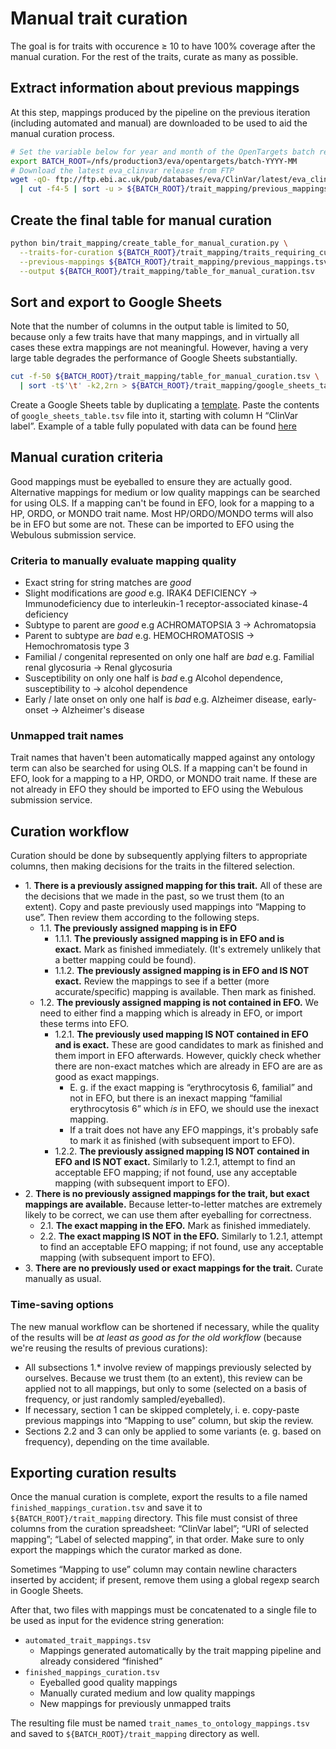 # Manual trait curation

The goal is for traits with occurence ≥ 10 to have 100% coverage after the manual curation. For the rest of the traits, curate as many as possible.

## Extract information about previous mappings
At this step, mappings produced by the pipeline on the previous iteration (including automated and manual) are downloaded to be used to aid the manual curation process.

```bash
# Set the variable below for year and month of the OpenTargets batch release
export BATCH_ROOT=/nfs/production3/eva/opentargets/batch-YYYY-MM
# Download the latest eva_clinvar release from FTP
wget -qO- ftp://ftp.ebi.ac.uk/pub/databases/eva/ClinVar/latest/eva_clinvar.txt \
  | cut -f4-5 | sort -u > ${BATCH_ROOT}/trait_mapping/previous_mappings.tsv
```

## Create the final table for manual curation
```bash
python bin/trait_mapping/create_table_for_manual_curation.py \
  --traits-for-curation ${BATCH_ROOT}/trait_mapping/traits_requiring_curation.tsv \
  --previous-mappings ${BATCH_ROOT}/trait_mapping/previous_mappings.tsv \
  --output ${BATCH_ROOT}/trait_mapping/table_for_manual_curation.tsv
```

## Sort and export to Google Sheets
Note that the number of columns in the output table is limited to 50, because only a few traits have that many mappings, and in virtually all cases these extra mappings are not meaningful. However, having a very large table degrades the performance of Google Sheets substantially.

```bash
cut -f-50 ${BATCH_ROOT}/trait_mapping/table_for_manual_curation.tsv \
  | sort -t$'\t' -k2,2rn > ${BATCH_ROOT}/trait_mapping/google_sheets_table.tsv
```

Create a Google Sheets table by duplicating a [template](https://docs.google.com/spreadsheets/d/1PyDzRs3bO1klvvSv9XuHmx-x7nqZ0UAGeS6aV2SQ2Yg/edit?usp=sharing). Paste the contents of `google_sheets_table.tsv` file into it, starting with column H “ClinVar label”. Example of a table fully populated with data can be found [here](https://docs.google.com/spreadsheets/d/1HQ08UQTpS-0sE9MyzdUPO7EihMxDb2e8N14s1BknjVo/edit?usp=sharing)

## Manual curation criteria
Good mappings must be eyeballed to ensure they are actually good. Alternative mappings for medium or low quality mappings can be searched for using OLS. If a mapping can't be found in EFO, look for a mapping to a HP, ORDO, or MONDO trait name. Most HP/ORDO/MONDO terms will also be in EFO but some are not. These can be imported to EFO using the Webulous submission service.

### Criteria to manually evaluate mapping quality
* Exact string for string matches are _good_
* Slight modifications are _good_ e.g. IRAK4 DEFICIENCY → Immunodeficiency due to interleukin-1 receptor-associated kinase-4 deficiency
* Subtype to parent are _good_ e.g ACHROMATOPSIA 3 → Achromatopsia
* Parent to subtype are _bad_ e.g. HEMOCHROMATOSIS → Hemochromatosis type 3
* Familial / congenital represented on only one half are _bad_ e.g. Familial renal glycosuria → Renal glycosuria
* Susceptibility on only one half is _bad_ e.g Alcohol dependence, susceptibility to → alcohol dependence
* Early / late onset on only one half is _bad_ e.g. Alzheimer disease, early-onset → Alzheimer's disease

### Unmapped trait names
Trait names that haven't been automatically mapped against any ontology term can also be searched for using OLS. If a mapping can't be found in EFO, look for a mapping to a HP, ORDO, or MONDO trait name. If these are not already in EFO they should be imported to EFO using the Webulous submission service.

## Curation workflow
Curation should be done by subsequently applying filters to appropriate columns, then making decisions for the traits in the filtered selection.

* 1\. **There is a previously assigned mapping for this trait.** All of these are the decisions that we made in the past, so we trust them (to an extent). Copy and paste previously used mappings into “Mapping to use”. Then review them according to the following steps.
  * 1.1. **The previously assigned mapping is in EFO**
    * 1.1.1. **The previously assigned mapping is in EFO and is exact.** Mark as finished immediately. (It's extremely unlikely that a better mapping could be found).
    * 1.1.2. **The previously assigned mapping is in EFO and IS NOT exact.** Review the mappings to see if a better (more accurate/specific) mapping is available. Then mark as finished.
  * 1.2. **The previously assigned mapping is not contained in EFO.** We need to either find a mapping which is already in EFO, or import these terms into EFO.
    * 1.2.1. **The previously used mapping IS NOT contained in EFO and is exact.** These are good candidates to mark as finished and them import in EFO afterwards. However, quickly check whether there are non-exact matches which are already in EFO are are as good as exact mappings.
      * E. g. if the exact mapping is “erythrocytosis 6, familial” and not in EFO, but there is an inexact mapping “familial erythrocytosis 6” which *is* in EFO, we should use the inexact mapping.
      * If a trait does not have any EFO mappings, it's probably safe to mark it as finished (with subsequent import to EFO).
    * 1.2.2. **The previously assigned mapping IS NOT contained in EFO and IS NOT exact.** Similarly to 1.2.1, attempt to find an acceptable EFO mapping; if not found, use any acceptable mapping (with subsequent import to EFO).
* 2\. **There is no previously assigned mappings for the trait, but exact mappings are available.** Because letter-to-letter matches are extremely likely to be correct, we can use them after eyeballing for correctness.
  * 2.1. **The exact mapping in the EFO.** Mark as finished immediately.
  * 2.2. **The exact mapping IS NOT in the EFO.** Similarly to 1.2.1, attempt to find an acceptable EFO mapping; if not found, use any acceptable mapping (with subsequent import to EFO).
* 3\. **There are no previously used or exact mappings for the trait.** Curate manually as usual.

### Time-saving options
The new manual workflow can be shortened if necessary, while the quality of the results will be _at least as good as for the old workflow_ (because we're reusing the results of previous curations):
* All subsections 1.\* involve review of mappings previously selected by ourselves. Because we trust them (to an extent), this review can be applied not to all mappings, but only to some (selected on a basis of frequency, or just randomly sampled/eyeballed).
* If necessary, section 1 can be skipped completely, i. e. copy-paste previous mappings into “Mapping to use” column, but skip the review.
* Sections 2.2 and 3 can only be applied to some variants (e. g. based on frequency), depending on the time available.

## Exporting curation results
Once the manual curation is complete, export the results to a file named `finished_mappings_curation.tsv` and save it to `${BATCH_ROOT}/trait_mapping` directory. This file must consist of three columns from the curation spreadsheet: “ClinVar label”; “URI of selected mapping”; “Label of selected mapping”, in that order. Make sure to only export the mappings which the curator marked as done.

Sometimes “Mapping to use” column may contain newline characters inserted by accident; if present, remove them using a global regexp search in Google Sheets.
 
After that, two files with mappings must be concatenated to a single file to be used as input for the evidence string generation:
* `automated_trait_mappings.tsv`
  + Mappings generated automatically by the trait mapping pipeline and already considered “finished”
* `finished_mappings_curation.tsv`
  + Eyeballed good quality mappings
  + Manually curated medium and low quality mappings
  + New mappings for previously unmapped traits

The resulting file must be named `trait_names_to_ontology_mappings.tsv` and saved to `${BATCH_ROOT}/trait_mapping` directory as well.
